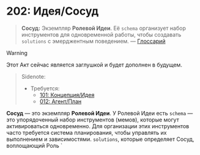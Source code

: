 # 202: Идея/Сосуд

> **Сосуд:** Экземпляр **Ролевой Идеи**. Её `schema` организует набор инструментов для одновременной работы, чтобы создавать `solutions` с эмерджентным поведением. — [Глоссарий](./000_glossary.md)

> [!WARNING]
> Этот Акт сейчас является заглушкой и будет дополнен в будущем.

> Sidenote:
>
> - Требуется:
>   - [101: Концепция/Идея](./101_concept_idea.md)
>   - [012: Агент/План](./012_agent_plan.md)

**Сосуд** — это экземпляр **Ролевой Идеи**. У Ролевой Идеи есть `schema` — это упорядоченный набор инструментов (мемов), которые могут активироваться одновременно. Для организации этих инструментов часто требуется система планирования, чтобы управлять их выполнением и зависимостями. `solutions`, которые определяет Сосуд, воплощающий Роль `